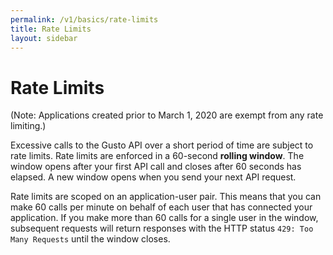 ```yaml
---
permalink: /v1/basics/rate-limits
title: Rate Limits
layout: sidebar
---
```


# Rate Limits

(Note: Applications created prior to March 1, 2020 are exempt from any rate limiting.)

Excessive calls to the Gusto API over a short period of time are subject to rate limits. Rate limits are enforced in a 60-second **rolling window**. The window opens after your first API call and closes after 60 seconds has elapsed. A new window opens when you send your next API request.

Rate limits are scoped on an application-user pair. This means that you can make 60 calls per minute on behalf of each user that has connected your application. If you make more than 60 calls for a single user in the window, subsequent requests will return responses with the HTTP status `429: Too Many Requests` until the window closes.
